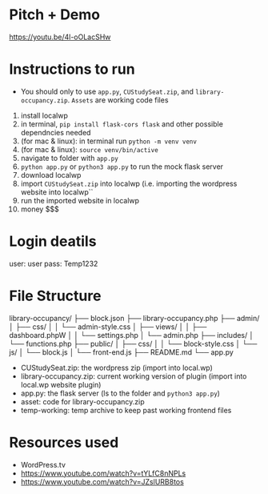# Pitch + Demo
https://youtu.be/4l-oOLacSHw

# Instructions to run
- You should only to use ``app.py``, ``CUStudySeat.zip``, and ``library-occupancy.zip``. ``Assets`` are working code files
1) install localwp
2) in terminal, ``pip install flask-cors flask`` and other possible dependncies needed
3) (for mac & linux): in terminal run ``python -m venv venv``
4) (for mac & linux): ``source venv/bin/active``
5) navigate to folder with ``app.py``
6) ``python app.py`` or ``python3 app.py`` to run the mock flask server
7) download localwp
8) import ``CUStudySeat.zip`` into localwp (i.e. importing the wordpress website into localwp``
9) run the imported website in localwp
10) money $$$

# Login deatils
user: user
pass: Temp1232

# File Structure
library-occupancy/
├── block.json
├── library-occupancy.php 
├── admin/
│   ├── css/
│   │   └── admin-style.css
│   ├── views/
│   │   ├── dashboard.phpW
│   │   └── settings.php
│   └── admin.php
├── includes/
│   └── functions.php
├── public/
│   ├── css/
│   │   └── block-style.css
│   └── js/
│       └── block.js
│       └── front-end.js
├── README.md
└── app.py 

- CUStudySeat.zip: the wordpress zip (import into local.wp)
- library-occupancy.zip: current working version of plugin (import into local.wp website plugin)
- app.py: the flask server (ls to the folder and ``python3 app.py``)
- asset: code for library-occupancy.zip 
- temp-working: temp archive to keep past working frontend files

# Resources used
- WordPress.tv 
- https://www.youtube.com/watch?v=tYLfC8nNPLs
- https://www.youtube.com/watch?v=JZslURB8tos
